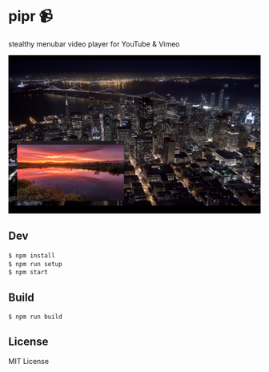 # pipr 📹
stealthy menubar video player for YouTube & Vimeo

![](design/screen.png)

## Dev

```bash
$ npm install
$ npm run setup
$ npm start
```

## Build

```bash
$ npm run build
```

## License

MIT License
